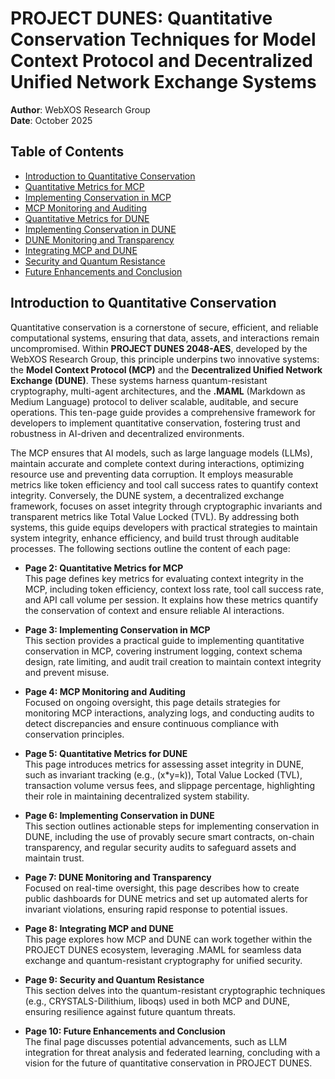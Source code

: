 # PROJECT DUNES: Quantitative Conservation Techniques for Model Context Protocol and Decentralized Unified Network Exchange Systems

**Author**: WebXOS Research Group  
**Date**: October 2025  

## Table of Contents
- [Introduction to Quantitative Conservation](#introduction-to-quantitative-conservation)
- [Quantitative Metrics for MCP](#quantitative-metrics-for-mcp)
- [Implementing Conservation in MCP](#implementing-conservation-in-mcp)
- [MCP Monitoring and Auditing](#mcp-monitoring-and-auditing)
- [Quantitative Metrics for DUNE](#quantitative-metrics-for-dune)
- [Implementing Conservation in DUNE](#implementing-conservation-in-dune)
- [DUNE Monitoring and Transparency](#dune-monitoring-and-transparency)
- [Integrating MCP and DUNE](#integrating-mcp-and-dune)
- [Security and Quantum Resistance](#security-and-quantum-resistance)
- [Future Enhancements and Conclusion](#future-enhancements-and-conclusion)

## Introduction to Quantitative Conservation
Quantitative conservation is a cornerstone of secure, efficient, and reliable computational systems, ensuring that data, assets, and interactions remain uncompromised. Within **PROJECT DUNES 2048-AES**, developed by the WebXOS Research Group, this principle underpins two innovative systems: the **Model Context Protocol (MCP)** and the **Decentralized Unified Network Exchange (DUNE)**. These systems harness quantum-resistant cryptography, multi-agent architectures, and the **.MAML** (Markdown as Medium Language) protocol to deliver scalable, auditable, and secure operations. This ten-page guide provides a comprehensive framework for developers to implement quantitative conservation, fostering trust and robustness in AI-driven and decentralized environments.

The MCP ensures that AI models, such as large language models (LLMs), maintain accurate and complete context during interactions, optimizing resource use and preventing data corruption. It employs measurable metrics like token efficiency and tool call success rates to quantify context integrity. Conversely, the DUNE system, a decentralized exchange framework, focuses on asset integrity through cryptographic invariants and transparent metrics like Total Value Locked (TVL). By addressing both systems, this guide equips developers with practical strategies to maintain system integrity, enhance efficiency, and build trust through auditable processes. The following sections outline the content of each page:

- **Page 2: Quantitative Metrics for MCP**  
  This page defines key metrics for evaluating context integrity in the MCP, including token efficiency, context loss rate, tool call success rate, and API call volume per session. It explains how these metrics quantify the conservation of context and ensure reliable AI interactions.

- **Page 3: Implementing Conservation in MCP**  
  This section provides a practical guide to implementing quantitative conservation in MCP, covering instrument logging, context schema design, rate limiting, and audit trail creation to maintain context integrity and prevent misuse.

- **Page 4: MCP Monitoring and Auditing**  
  Focused on ongoing oversight, this page details strategies for monitoring MCP interactions, analyzing logs, and conducting audits to detect discrepancies and ensure continuous compliance with conservation principles.

- **Page 5: Quantitative Metrics for DUNE**  
  This page introduces metrics for assessing asset integrity in DUNE, such as invariant tracking (e.g., \(x*y=k\)), Total Value Locked (TVL), transaction volume versus fees, and slippage percentage, highlighting their role in maintaining decentralized system stability.

- **Page 6: Implementing Conservation in DUNE**  
  This section outlines actionable steps for implementing conservation in DUNE, including the use of provably secure smart contracts, on-chain transparency, and regular security audits to safeguard assets and maintain trust.

- **Page 7: DUNE Monitoring and Transparency**  
  Focused on real-time oversight, this page describes how to create public dashboards for DUNE metrics and set up automated alerts for invariant violations, ensuring rapid response to potential issues.

- **Page 8: Integrating MCP and DUNE**  
  This page explores how MCP and DUNE can work together within the PROJECT DUNES ecosystem, leveraging .MAML for seamless data exchange and quantum-resistant cryptography for unified security.

- **Page 9: Security and Quantum Resistance**  
  This section delves into the quantum-resistant cryptographic techniques (e.g., CRYSTALS-Dilithium, liboqs) used in both MCP and DUNE, ensuring resilience against future quantum threats.

- **Page 10: Future Enhancements and Conclusion**  
  The final page discusses potential advancements, such as LLM integration for threat analysis and federated learning, concluding with a vision for the future of quantitative conservation in PROJECT DUNES.